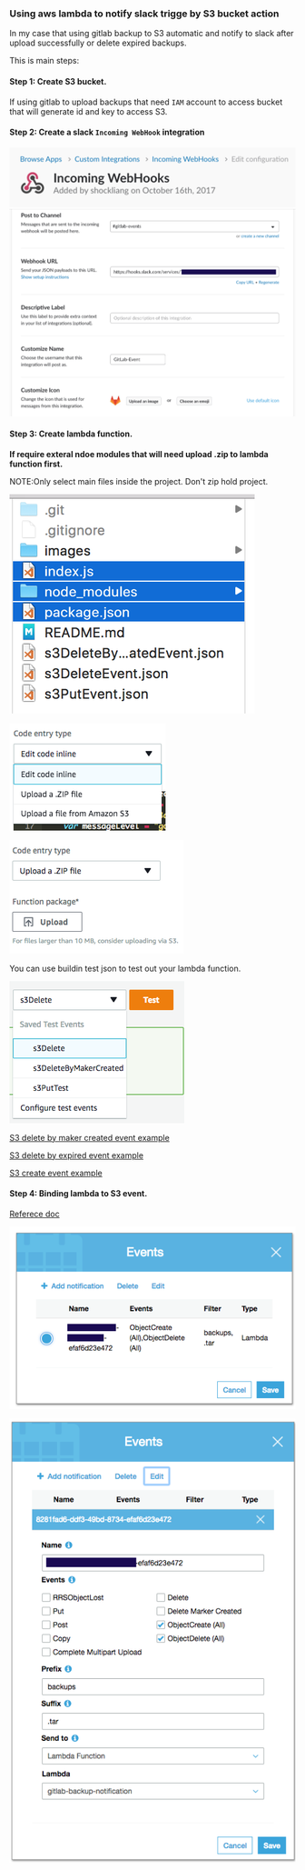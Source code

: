 ### Using aws lambda to notify slack trigge by S3 bucket action ###

In my case that using gitlab backup to S3 automatic and notify to slack after upload successfully or delete expired backups.

This is main steps:

#### Step 1: Create S3 bucket. ####
If using gitlab to upload backups that need `IAM` account to access bucket that will generate id and key to access S3. 

#### Step 2: Create a slack `Incoming WebHook` integration ####
![Incoming WebHooks](images/Slack-Incoming-WebHooks.png)
![Setting](images/Slack-Incoming-WebHooks-settings.png)

#### Step 3: Create lambda function. ####

**If require exteral ndoe modules that will need upload .zip to lambda function first.**

NOTE:Only select main files inside the project. Don't zip hold project.

![Zip selected files](images/lambda-pick-files-to-zip.png)

![Select code type](images/lambda-select-code-type.png)

![Select upload zip file](images/lambda-select-zip-file.png)

You can use buildin test json to test out your lambda function.

![Test using buildin test event](images/lambda-test-json.png)

[S3 delete by maker created event example](s3DeleteByMakerCreatedEvent.json)

[S3 delete by expired event example](s3DeleteEvent.json)

[S3 create event example](s3PutEvent.json)


#### Step 4: Binding lambda to S3 event. ####

[Referece doc](https://docs.aws.amazon.com/AmazonS3/latest/user-guide/enable-event-notifications.html)

![S3 event](images/S3-event.png)

![S3 event detail](images/S3-event-detail.png)
